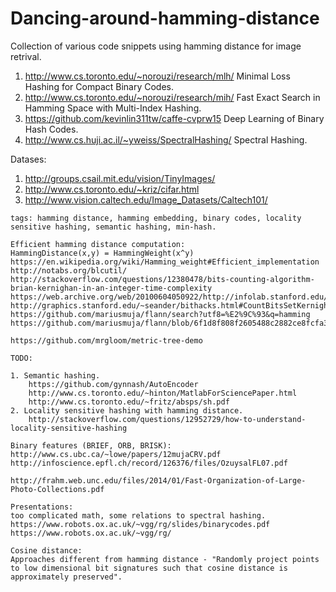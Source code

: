 # Dancing-around-hamming-distance

Collection of various code snippets using hamming distance for image retrival.

1. http://www.cs.toronto.edu/~norouzi/research/mlh/ Minimal Loss Hashing for Compact Binary Codes.
2. http://www.cs.toronto.edu/~norouzi/research/mih/ Fast Exact Search in Hamming Space with Multi-Index Hashing.
3. https://github.com/kevinlin311tw/caffe-cvprw15 Deep Learning of Binary Hash Codes.
4. http://www.cs.huji.ac.il/~yweiss/SpectralHashing/ Spectral Hashing.

Datases:

1. http://groups.csail.mit.edu/vision/TinyImages/
2. http://www.cs.toronto.edu/~kriz/cifar.html
3. http://www.vision.caltech.edu/Image_Datasets/Caltech101/


~~~
tags: hamming distance, hamming embedding, binary codes, locality sensitive hashing, semantic hashing, min-hash.

Efficient hamming distance computation:
HammingDistance(x,y) = HammingWeight(x^y)
https://en.wikipedia.org/wiki/Hamming_weight#Efficient_implementation
http://notabs.org/blcutil/
http://stackoverflow.com/questions/12380478/bits-counting-algorithm-brian-kernighan-in-an-integer-time-complexity
https://web.archive.org/web/20100604050922/http://infolab.stanford.edu/~manku/bitcount/bitcount.c
http://graphics.stanford.edu/~seander/bithacks.html#CountBitsSetKernighan
https://github.com/mariusmuja/flann/search?utf8=%E2%9C%93&q=hamming
https://github.com/mariusmuja/flann/blob/6f1d8f808f2605488c2882ce8fcfa3d5569576bc/doc/references.bib

https://github.com/mrgloom/metric-tree-demo

TODO:

1. Semantic hashing.
    https://github.com/gynnash/AutoEncoder
    http://www.cs.toronto.edu/~hinton/MatlabForSciencePaper.html 
    http://www.cs.toronto.edu/~fritz/absps/sh.pdf
2. Locality sensitive hashing with hamming distance.
    http://stackoverflow.com/questions/12952729/how-to-understand-locality-sensitive-hashing
    
Binary features (BRIEF, ORB, BRISK):
http://www.cs.ubc.ca/~lowe/papers/12mujaCRV.pdf 
http://infoscience.epfl.ch/record/126376/files/OzuysalFL07.pdf

http://frahm.web.unc.edu/files/2014/01/Fast-Organization-of-Large-Photo-Collections.pdf

Presentations:
too complicated math, some relations to spectral hashing.
https://www.robots.ox.ac.uk/~vgg/rg/slides/binarycodes.pdf
https://www.robots.ox.ac.uk/~vgg/rg/

Cosine distance:
Approaches different from hamming distance - "Randomly project points to low dimensional bit signatures such that cosine distance is approximately preserved". 
~~~
